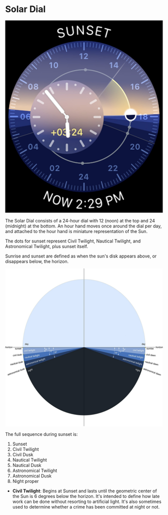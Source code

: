 # Solar Dial

![Solar Dial](assets/solar-dial.jpg)

The Solar Dial consists of a 24-hour dial with 12 (noon) at the top and 24 (midnight) at the bottom. An hour hand moves once around the dial per day, and attached to the hour hand is miniature representation of the Sun.

The dots for sunset represent Civil Twilight, Nautical Twilight, and Astronomical Twilight, plus sunset itself.

Sunrise and sunset are defined as when the sun's disk appears above, or disappears below, the horizon.

![Solar Dial Diagram](assets/solar-dial-diagram.jpg)

The full sequence during sunset is:

1. Sunset
2. Civil Twilight
3. Civil Dusk
4. Nautical Twilight
5. Nautical Dusk
6. Astronomical Twilight
7. Astronomical Dusk
8. Night proper

- **Civil Twilight**: Begins at Sunset and lasts until the geometric center of the Sun is 6 degrees below the horizon. It's intended to define how late work can be done without resorting to artificial light. It's also sometimes used to determine whether a crime has been committed at night or not.